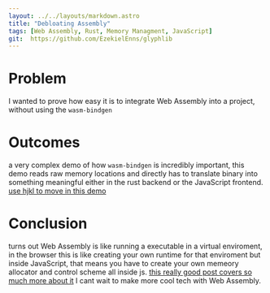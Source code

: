```yaml
---
layout: ../../layouts/markdown.astro
title: "Debloating Assembly"
tags: [Web Assembly, Rust, Memory Managment, JavaScript]
git:  https://github.com/EzekielEnns/glyphlib
---
```


# Problem
I wanted to prove how easy it is to integrate Web Assembly into a project,
without using the `wasm-bindgen`

# Outcomes
a very complex demo of how `wasm-bindgen` is incredibly important,
this demo reads raw memory locations and directly has to translate binary
into something meaningful either in the rust backend or the JavaScript frontend.
[use hjkl to move in this demo](https://ezekielenns.github.io/example_wasm_no_bindgen/)

# Conclusion
turns out Web Assembly is like running a executable in a virtual enviroment, in the browser
this is like creating your own runtime for that enviroment but inside JavaScript,
that means you have to create your own memeory allocator and control scheme all inside 
js. [this really good post covers so much more about it](https://surma.dev/things/rust-to-webassembly/)
I cant wait to make more cool tech with Web Assembly.
